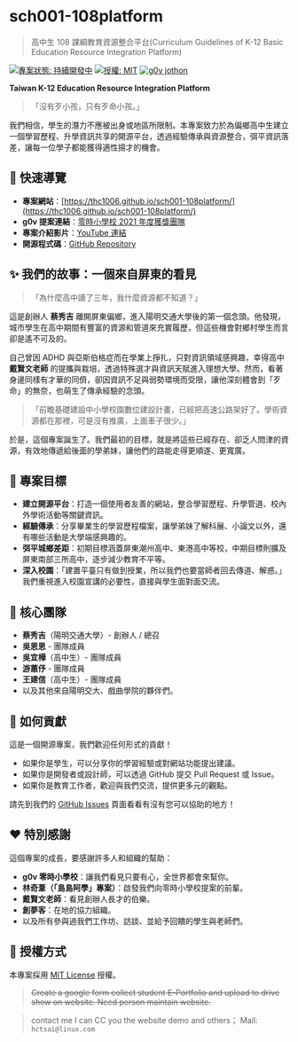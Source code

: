 # sch001-108platform

> 高中生 108 課綱教育資源整合平台(Curriculum Guidelines of K-12 Basic Education Resource Integration Platform)

[![專案狀態: 持續開發中](https://img.shields.io/badge/status-in%20progress-brightgreen.svg)](https://thc1006.github.io/sch001-108platform/)
[![授權: MIT](https://img.shields.io/badge/License-MIT-yellow.svg)](https://opensource.org/licenses/MIT)
[![g0v jothon](https://img.shields.io/badge/g0v-jothon-blue.svg)](https://g0v.hackmd.io/@jothon/SyZRnFqQj)

**Taiwan K-12 Education Resource Integration Platform**

> 「沒有歹小孩，只有歹命小孩。」

我們相信，學生的潛力不應被出身或地區所限制。本專案致力於為偏鄉高中生建立一個學習歷程、升學資訊共享的開源平台，透過經驗傳承與資源整合，弭平資訊落差，讓每一位學子都能獲得適性揚才的機會。


## 📍 快速導覽

* **專案網站**：[https://thc1006.github.io/sch001-108platform/](https://thc1006.github.io/sch001-108platform/)
* **g0v 提案連結**：[零時小學校 2021 年度獲獎團隊](https://sch001.g0v.tw/dash/prj/3Cyfkt0EDc05-70AJd02ny2Yt)
* **專案介紹影片**：[YouTube 連結](https://youtu.be/BxKFVSTmiYI)
* **開源程式碼**：[GitHub Repository](https://github.com/thc1006/sch001-108platform)


## ✨ 我們的故事：一個來自屏東的看見

> 「為什麼高中讀了三年，我什麼資源都不知道？」

這是創辦人 **蔡秀吉** 離開屏東偏鄉，進入陽明交通大學後的第一個念頭。他發現，城市學生在高中期間有豐富的資源和管道來充實履歷，但這些機會對鄉村學生而言卻是遙不可及的。

自己曾因 ADHD 與亞斯伯格症而在學業上掙扎，只對資訊領域感興趣，幸得高中 **戴賢文老師** 的提攜與栽培，透過特殊選才與資訊天賦進入理想大學。然而，看著身邊同樣有才華的同儕，卻因資訊不足與弱勢環境而受限，讓他深刻體會到「歹命」的無奈，也萌生了傳承經驗的念頭。

> 「前瞻基礎建設中小學校園數位建設計畫，已經把高速公路架好了。學術資源都在那裡，可是沒有推廣，上面車子很少。」

於是，這個專案誕生了。我們最初的目標，就是將這些已經存在、卻乏人問津的資源，有效地傳遞給後面的學弟妹，讓他們的路能走得更順遂、更寬廣。


## 🚀 專案目標

* **建立開源平台**：打造一個使用者友善的網站，整合學習歷程、升學管道、校內外學術活動等關鍵資訊。
* **經驗傳承**：分享畢業生的學習歷程檔案，讓學弟妹了解科展、小論文以外，還有哪些活動是大學端感興趣的。
* **弭平城鄉差距**：初期目標涵蓋屏東潮州高中、東港高中等校，中期目標則擴及屏東南部三所高中，逐步減少教育不平等。
* **深入校園**：「建置平臺只有做到授業，所以我們也要當師者回去傳道、解惑。」我們重視進入校園宣講的必要性，直接與學生面對面交流。


## 👥 核心團隊

* **蔡秀吉**（陽明交通大學）- 創辦人 / 總召
* **吳恩恩** - 團隊成員
* **吳宜樺**（高中生）- 團隊成員
* **游蕙伃** - 團隊成員
* **王建信**（高中生）- 團隊成員
* 以及其他來自陽明交大、戲曲學院的夥伴們。


## 🤝 如何貢獻

這是一個開源專案，我們歡迎任何形式的貢獻！

* 如果你是學生，可以分享你的學習經驗或對網站功能提出建議。
* 如果你是開發者或設計師，可以透過 GitHub 提交 Pull Request 或 Issue。
* 如果你是教育工作者，歡迎與我們交流，提供更多元的觀點。

請先到我們的 [GitHub Issues](https://github.com/thc1006/sch001-108platform/issues) 頁面看看有沒有您可以協助的地方！


## ❤️ 特別感謝

這個專案的成長，要感謝許多人和組織的幫助：

* **g0v 零時小學校**：讓我們看見只要有心，全世界都會來幫你。
* **林奇葦（「島島阿學」專案）**：啟發我們向零時小學校提案的前輩。
* **戴賢文老師**：看見創辦人長才的伯樂。
* **創夢客**：在地的協力組織。
* 以及所有參與過我們工作坊、訪談、並給予回饋的學生與老師們。


## 📄 授權方式

本專案採用 [MIT License](https://opensource.org/licenses/MIT) 授權。

> <del>Create a google form collect student E-Portfolio and upload to drive show on website. Need person maintain website.</del>

> contact me I can CC you the website demo and others； Mail: `hctsai@linux.com`
